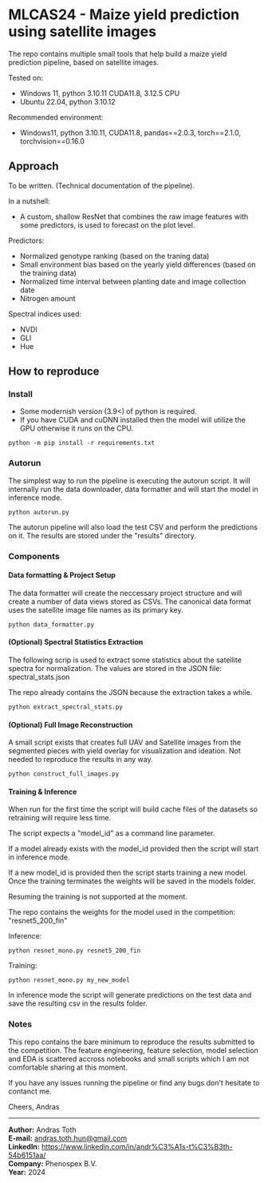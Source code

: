 # MLCAS24 - Maize yield prediction using satellite images

The repo contains multiple small tools that help build a maize yield prediction pipeline,
based on satellite images.

Tested on:
- Windows 11, python 3.10.11 CUDA11.8, 3.12.5 CPU
- Ubuntu 22.04, python 3.10.12

Recommended environment:
- Windows11, python 3.10.11, CUDA11.8, pandas==2.0.3, torch==2.1.0, torchvision==0.16.0 

## Approach

To be written. (Technical documentation of the pipeline).

In a nutshell: 
- A custom, shallow ResNet that combines the raw image features 
with some predictors, is used to forecast on the plot level.

Predictors:
- Normalized genotype ranking (based on the traning data)
- Small environment bias based on the yearly yield differences (based on the training data)
- Normalized time interval between planting date and image collection date
- Nitrogen amount

Spectral indices used:
- NVDI
- GLI
- Hue

## How to reproduce

### Install

- Some modernish version (3.9<) of python is required.
- If you have CUDA and cuDNN installed then the model will utilize the GPU otherwise it runs on the CPU.

```shell
python -m pip install -r requirements.txt
```

### Autorun

The simplest way to run the pipeline is executing the autorun script. It will internally
run the data downloader, data formatter and will start the model in inference mode.

```shell
python autorun.py
```

The autorun pipeline will also load the test CSV and perform the predictions on it. The results are stored under the "results" directory.

### Components
#### Data formatting & Project Setup

The data formatter will create the neccessary project structure and will create
a number of data views stored as CSVs. The canonical data format uses the satellite image file names as its primary key.

```shell
python data_formatter.py
```

#### (Optional) Spectral Statistics Extraction

The following scrip is used to extract some statistics about the satellite spectra for normalization. The values are stored in the JSON file: spectral_stats.json

The repo already contains the JSON because the extraction takes a while.

```shell
python extract_spectral_stats.py
```

#### (Optional) Full Image Reconstruction

A small script exists that creates full UAV and Satellite images from the 
segmented pieces with yield overlay for visualization and ideation.
Not needed to reproduce the results in any way.
```shell
python construct_full_images.py
```

#### Training & Inference

When run for the first time the script will build cache files of the 
datasets so retraining will require less time.

The script expects a "model_id" as a command line parameter.

If a model already exists with the model_id provided then the script will start in inference mode.

If a new model_id is provided then the script starts training a new model. Once the training terminates the weights will be saved in the models folder.

Resuming the training is not supported at the moment.

The repo contains the weights for the model used in the competition:
"resnet5_200_fin"

Inference:
```shell
python resnet_mono.py resnet5_200_fin
```
Training:
```shell
python resnet_mono.py my_new_model
```

In inference mode the script will generate predictions on the test data
and save the resulting csv in the results folder.

### Notes

This repo contains the bare minimum to reproduce the results submitted to the competition. The feature engineering, feature selection, model selection and EDA is scattered accross notebooks and small scripts which I am not comfortable sharing at this moment. 

If you have any issues running the pipeline or find any bugs don't hesitate to contanct me.

Cheers,
Andras

---

**Author:** Andras Toth<br>
**E-mail:** andras.toth.hun@gmail.com<br>
**LinkedIn:** https://www.linkedin.com/in/andr%C3%A1s-t%C3%B3th-54b6151aa/<br>
**Company:** Phenospex B.V.<br>
**Year:** 2024
